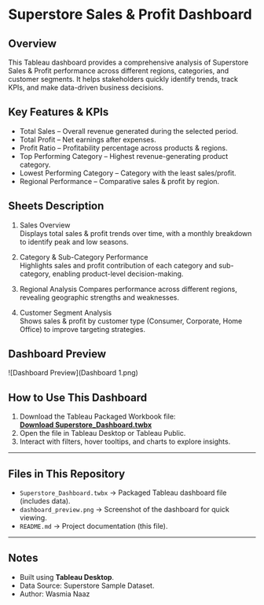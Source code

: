 # Superstore Sales & Profit Dashboard

## Overview
This Tableau dashboard provides a comprehensive analysis of Superstore Sales & Profit performance across different regions, categories, and customer segments. It helps stakeholders quickly identify trends, track KPIs, and make data-driven business decisions.

## Key Features & KPIs
- Total Sales – Overall revenue generated during the selected period.
- Total Profit – Net earnings after expenses.
- Profit Ratio – Profitability percentage across products & regions.
- Top Performing Category – Highest revenue-generating product category.
- Lowest Performing Category – Category with the least sales/profit.
- Regional Performance – Comparative sales & profit by region.


##  Sheets Description
1. Sales Overview  
   Displays total sales & profit trends over time, with a monthly breakdown to identify peak and low seasons.

2. Category & Sub-Category Performance  
   Highlights sales and profit contribution of each category and sub-category, enabling product-level decision-making.

3. Regional Analysis
   Compares performance across different regions, revealing geographic strengths and weaknesses.

4. Customer Segment Analysis  
   Shows sales & profit by customer type (Consumer, Corporate, Home Office) to improve targeting strategies.

## Dashboard Preview
![Dashboard Preview](Dashboard 1.png)

## How to Use This Dashboard
1. Download the Tableau Packaged Workbook file:  
   **[Download Superstore_Dashboard.twbx](Superstore_Dashboard.twbx)**
2. Open the file in Tableau Desktop or Tableau Public.
3. Interact with filters, hover tooltips, and charts to explore insights.

---

##  Files in This Repository
- `Superstore_Dashboard.twbx` → Packaged Tableau dashboard file (includes data).
- `dashboard_preview.png` → Screenshot of the dashboard for quick viewing.
- `README.md` → Project documentation (this file).

---

##  Notes
- Built using **Tableau Desktop**.
- Data Source: Superstore Sample Dataset.
- Author: Wasmia Naaz


